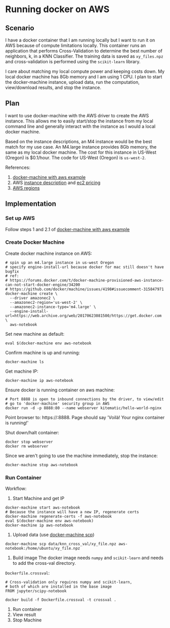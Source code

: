 # Running docker on AWS

## Scenario

I have a docker container that I am running locally but I want to run it on AWS because of compute limitations locally. This container runs an application that performs Cross-Validation to determine the best number of neighbors, k, in a KNN Classifier. The training data is saved as `xy_files.npz` and cross-validation is performed using the `scikit-learn` library.

I care about matching my local compute power and keeping costs down. 
My local docker machine has 8Gb memory and I am using 1 CPU. I plan to start the docker-machine instance, upload data,
run the computation, view/download results, and stop the instance. 

## Plan

I want to use docker-machine with the AWS driver to create the AWS instance. This allows me to easily start/stop the
instance from my local command line and generally interact with the instance as I would a local docker machine.

Based on the instance descriptions, an M4 instance would be the best match for my use case. An M4.large instance provides
8Gb memory, the same as my local docker machine. The cost for this instance in US-West (Oregon) is $0.1/hour. The code for US-West (Oregon) is `us-west-2`.

References:
1. [docker-machine with aws example](https://docs.docker.com/machine/examples/aws/#step-2-use-machine-to-create-the-instance)
2. AWS [instance description](https://aws.amazon.com/ec2/instance-types/) and
[ec2 pricing](https://aws.amazon.com/ec2/pricing/on-demand/)
3. [AWS regions](http://docs.aws.amazon.com/AWSEC2/latest/UserGuide/using-regions-availability-zones.html)

## Implementation

### Set up AWS

Follow steps 1 and 2.1 of [docker-machine with aws example](https://docs.docker.com/machine/examples/aws/#step-2-use-machine-to-create-the-instance)

### Create Docker Machine

Create docker machine instance on AWS:

```
# spin up an m4.large instance in us-west Oregon
# specify engine-install-url because docker for mac still doesn't have bugfix 
# ref:
# https://forums.docker.com/t/docker-machine-provisioned-aws-instance-can-not-start-docker-engine/34200
# https://github.com/docker/machine/issues/4198#issuecomment-315847971
docker-machine create \
  --driver amazonec2 \
  --amazonec2-region='us-west-2' \
  --amazonec2-instance-type='m4.large' \
  --engine-install-url=https://web.archive.org/web/20170623081500/https://get.docker.com \
  aws-notebook
```

Set new machine as default:

`eval $(docker-machine env aws-notebook`

Confirm machine is up and running:

`docker-machine ls`

Get machine IP:

`docker-machine ip aws-notebook`

Ensure docker is running container on aws machine:

```
# Port 8888 is open to inbound connections by the driver, to view/edit
# go to 'docker-machine' security group in AWS
docker run -d -p 8888:80 --name webserver kitematic/hello-world-nginx
```

Point browser to: https://<machine ip>:8888. Page should say 'Voilà! Your nginx container is running!'

Shut down/halt container:

```
docker stop webserver
docker rm webserver
```

Since we aren't going to use the machine immediately, stop the instance:

`docker-machine stop aws-notebook`

### Run Container

Workflow:
1. Start Machine and get IP
```
docker-machine start aws-notebook
# Because the instance will have a new IP, regenerate certs
docker-machine regenerate-certs -f aws-notebook
eval $(docker-machine env aws-notebook)
docker-machine ip aws-notebook
```
1. Upload data (use [docker-machine scp](https://docs.docker.com/machine/reference/scp/))
```
docker-machine scp data/knn_cross_val/xy_file.npz aws-notebook:/home/ubuntu/xy_file.npz
```
1. Build image
The docker image needs `numpy` and `scikit-learn` and needs to add the cross-val directory.

`Dockerfile.crossval`:
```
# Cross-validation only requires numpy and scikit-learn,
# both of which are installed in the base image 
FROM jupyter/scipy-notebook
```

```
docker build -f Dockerfile.crossval -t crossval .
```

1. Run container
1. View result
1. Stop Machine
